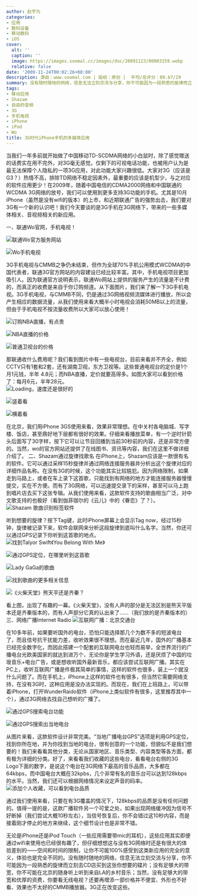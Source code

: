 ```yaml
---
author: 赵宇为
categories:
- 应用
- 数码设备
- 移动数码
- iOS
cover:
  alt: ''
  caption: ''
  image: https://images.soomal.cc/images/doc/20091123/00003159.webp
  relative: false
date: '2009-11-24T00:02:26+08:00'
description: 源自：www.soomal.com | 版权：原创 |  平均/总评分：09.67/29
summary: 没有随时随地的网络，信息无法立刻交流与分享，你不可能因为一段熟悉的旋律而立刻去CD店买到这张你想要的碟片；没有足够大的带宽，你不可能在北京的随身听上听到来自LA的乡村音乐；当然，没有足够大的带宽和优厚的资费，你要看无线电视？还要再增添一部价格并不便宜、外形也不好看、效果也不太好的CMMB播放器。3G正在改变这些。
tags:
- 移动应用
- Shazam
- 自由的音频
- 3G
- 手机电视
- iPhone
- iPod
- Wo
title: 3G时代iPhone手机的多媒体应用
---
```


当我们一年多前就开始做了中国移动TD-SCDMA网络的小白鼠时，除了感觉赠送的话费实在用不完外，对3G毫无感觉。仅剩下的可视电话功能，也被用户认为是最无法保障个人隐私的一项3G应用，对此功能大家兴趣很低。大家对3G（应该是G3？）热情不高，排除TD网络不稳定因素外，最重要的应该是机型少，与之对应的软件应用更少！在2009年，随着中国电信的CDMA2000网络和中国联通的WCDMA 3G网络的放号，我们可以使用到更多支持3G功能的手机。尤其是10月iPhone（虽然是没有wifi的版本）的上市，和近期联通广告的强势出击，我们要对3G有一个新的认识吧！我们今天要谈的是3G手机在3G网络下，带来的一些多媒体相关、音视频相关的新应用。



一、联通Wo官网，手机电视！



![联通Wo官方服务网站](https://images.soomal.cc/images/doc/20091123/00003150.webp)



![Wo手机电视](https://images.soomal.cc/images/doc/20091123/00003151.webp)



3G手机电视与CMMB之争仍未结束，但作为全球70%手机公用模式WCDMA的中国代表者，联通3G官方网站的内容建设已经比较丰富。其中，手机电视项目更加吸引人。因为联通官方说明表示，联通Wo网站上提供的服务产生的流量是不计费的，而真正的收费是来自于你订购频道。从下面图片，我们来了解一下3G手机电视。3G手机电视，与CMMB不同，仍是通过3G网络视频流媒体进行播放，所以会产生相应的数据流量，从我们使用来看大概半小时电视会消耗50MB以上的流量，但由于手机电视不按流量收费所以大家可以放心使用！



![订购NBA直播，有点贵](https://images.soomal.cc/images/doc/20091123/00003152.webp)



![NBA直播的价格](https://images.soomal.cc/images/doc/20091123/00003153.webp)




 ![普通卫视台的价格](https://images.soomal.cc/images/doc/20091123/00003154.webp)




那联通收什么费用呢？我们看到图片中有一些电视台，目前来看并不齐全，例如CCTV只有1套和2套，还有湖南卫视，东方卫视等。这些普通电视台的定价是1个月1元钱，半年 4.8元；而NBA直播，定价就要高得多。如图大家可以看到价格了：每月6元，半年28元。  
![Loading，速度还是很好的](https://images.soomal.cc/images/doc/20091123/00003155.webp)




 ![竖着看](https://images.soomal.cc/images/doc/20091123/00003156.webp)




 ![横着看](https://images.soomal.cc/images/doc/20091123/00003157.webp)




在北京，我们用iPhone 3GS使用来看，效果非常理想。在中关村各电脑城、写字楼、饭店，甚至鼎好地下层都有很好的效果。仔细来看播放菜单，有一个逆时针箭头后面写了30字样，按下它可以让节目回播到当前30秒前的内容，还是非常方便的。当然，wo的官方网站还提供了在线图书、资讯等内容，我们在这里不做详细介绍了。
二、Shazam通过旋律找歌名
在iPhone上，Shazam应该是一款很有名的软件。它可以通过采样15秒旋律并通过网络连接服务器并分析出这个旋律对应的详细作品名称。在没有3G的时候，这个功能其实比较尴尬。因为网络限制，如果走到马路上，或者在车上录下这首歌，只能找到有网络的地方才能连接服务器慢慢提交，实在不方便。而有了3G网络，可以迅速提交录下的采样，甚至可以马上跑到唱片店去买下这张专辑。从我们使用来看，这款软件支持的歌曲相当广泛，对中文歌支持的也极好（看到伽菲珈尔的《云儿》中的《眷恋》了？）。
![Shazam 歌曲识别标签软件](https://images.soomal.cc/images/doc/20091123/00003144.webp)




听到想要的旋律？按下Tag键，此时iPhone屏幕上会显示Tag now，经过15秒钟，旋律被记录下来，软件会联网来分析这段旋律到底叫什么名字。当然，你还可以通过GPS记录下你听到这首歌的地点。
![找到Talyor Swift《You Belong With Me》](https://images.soomal.cc/images/doc/20091123/00003145.webp)




![通过GPS定位，在哪里听到这首歌](https://images.soomal.cc/images/doc/20091123/00003146.webp)




![Lady GaGa的歌曲](https://images.soomal.cc/images/doc/20091123/00003148.webp)




 ![找到歌曲的更多相关信息](https://images.soomal.cc/images/doc/20091123/00003147.webp)




 ![《火柴天堂》熊天平还是齐秦？](https://images.soomal.cc/images/doc/20091123/00003149.webp)




看上图，出现了有趣的一幕。《火柴天堂》，没有人声的部分是无法区别是熊天平版本还是齐秦版本的，而有人声部分它真的认出来了……（我们放的是齐秦版本的）
三、网络广播Internet Radio
![互联网广播：北京交通台](https://images.soomal.cc/images/doc/20091123/00003140.webp)




在10多年前，如果要听国外的电台，恐怕只能选择那几个为数不多的短波电台了，而且信号抗干扰能力差，收听效果很不理想。而在最近几年，国外的广播基本已经完全数字化，而因此搭建一个配套的互联网电台也轻而易举，全世界流行的广播电台光欧美国家的就达到进万个，无论你是学生学习外语，还是厌烦了中国的垃圾音乐+电台广告，或是想收听国外最新音乐，都应该尝试互联网广播。其实在PC上，收听互联网广播是件极其简单的事情，这样的软件也很多，装上一个就没什么问题了。而在手机上，iPhone上这样的软件也有很多，但当然它需要网络支持，在没有3G时，这种应用是没办法实现的。而现在，我们在上班路上，可以带着iPhone，打开WunderRaido软件（iPhone上类似软件有很多，这里推荐其中一个），通过3G网络去找自己想听的广播了。
 
![通过GPS搜索电台功能](https://images.soomal.cc/images/doc/20091123/00003142.webp)




 ![通过GPS搜索出当地电台](https://images.soomal.cc/images/doc/20091123/00003141.webp)




从图片来看，这款软件设计非常完美。“当地广播电台GPS”选项是利用GPS定位，找到你所在地，并为你找到当地的电台，很有创意的一个功能，但貌似不是我们想要的！我们来看看其他分类，无论从国家地区、音乐类型、内容类型等各方面，都有极为详细的分类。好了，来看看我们收藏的这些电台，看看电台右侧的3G Logo下面的数字，是说这个电台在3G网络下最高的音乐品质，大多都在64kbps，而中国电台大概在32kpbs，几个非常有名的音乐台可以达到128kbps的水平。当然，我们还可以根据网络情况来设定声音的码率。
![添加个人收藏，可以看到电台品质](https://images.soomal.cc/images/doc/20091123/00003158.webp)




通过我们使用来看，只要在有3G覆盖的情况下，128kbps的品质是没有任何问题的。值得一提的是，这款广播软件另一个可爱之处，如果出现网络缓冲因为信号不好断掉（我们尝试大概10秒左右），当信号恢复后，你不会错过这10秒内容，而是接着刚才停止的地方来继续，这个细节设计也是非常不错。

无论是iPhone还是iPod Touch（一些应用需要带mic的耳机），这些应用其实即便通过wifi来使用也已经很有趣了，但仔细想想这与没有3G网络时还是有很大的体验差别的――空间和时间的限制，让你不可能100%感受到这类新应用的完全的意义，体验也是完全不同的。没有随时随地的网络，信息无法立刻交流与分享，你不可能因为一段熟悉的旋律而立刻去CD店买到这张你想要的碟片；没有足够大的带宽，你不可能在北京的随身听上听到来自LA的乡村音乐；当然，没有足够大的带宽和优厚的资费，你要看无线电视？还要再增添一部价格并不便宜、外形也不好看、效果也不太好的CMMB播放器。3G正在改变这些。